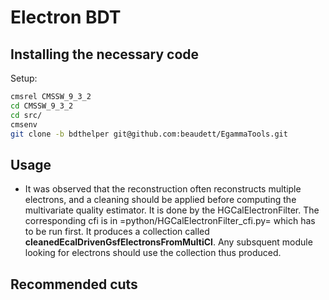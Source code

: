 # Electron BDT

## Installing the necessary code

Setup:
```Bash
cmsrel CMSSW_9_3_2
cd CMSSW_9_3_2
cd src/
cmsenv
git clone -b bdthelper git@github.com:beaudett/EgammaTools.git
```
## Usage
   * It was observed that the reconstruction often reconstructs multiple electrons, and a cleaning should be applied before computing the multivariate quality estimator. It is done by the HGCalElectronFilter. The corresponding cfi is in =python/HGCalElectronFilter_cfi.py= which has to be run first. It produces a collection called **cleanedEcalDrivenGsfElectronsFromMultiCl**. Any subsquent module looking for electrons should use the collection thus produced.
  




## Recommended cuts
